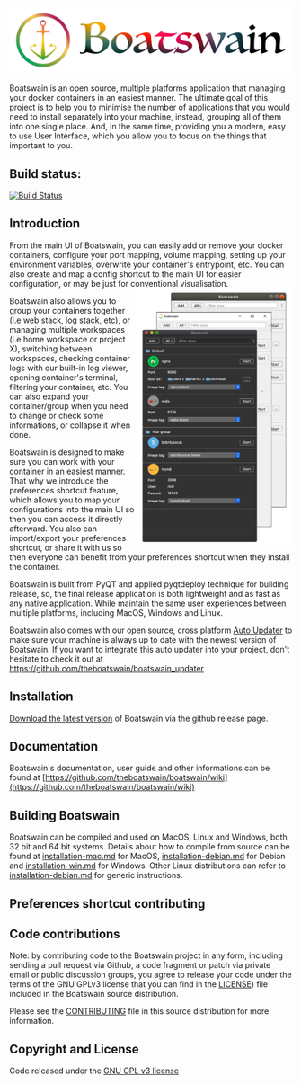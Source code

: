 
  
<img src="https://raw.githubusercontent.com/theboatswain/boatswain/DevMaster/images/boatswain.png" width="500" />    
  
Boatswain is an open source, multiple platforms application that managing your docker containers in an easiest manner. The ultimate goal of this project is to help you to minimise the number of applications that you would need to install separately into your machine, instead, grouping all of them into one single place. And, in the same time, providing you a modern, easy to use User Interface, which you allow you to focus on the things that important to you.  
  
## Build status:  
  
[![Build Status](https://travis-ci.com/theboatswain/boatswain_updater.svg?branch=master)](https://travis-ci.com/theboatswain/boatswain_updater)  
  
## Introduction  
  
From the main UI of Boatswain, you can easily add or remove your docker containers, configure your port mapping, volume mapping, setting up your environment variables, overwrite your container's entrypoint, etc. You can also create and map a config shortcut to the main UI for easier configuration, or may be just for conventional visualisation.   
<img align="right" src="https://raw.githubusercontent.com/theboatswain/boatswain/DevMaster/images/main-app-cross.png" width="280" />    
  
Boatswain also allows you to group your containers together (i.e web stack, log stack, etc), or managing multiple workspaces (i.e home workspace or project X), switching between workspaces, checking container logs with our built-in log viewer, opening container's terminal, filtering your container, etc. You can also expand your container/group when you need to change or check some informations, or collapse it when done.   

Boatswain is designed to make sure you can work with your container in an easiest manner. That why we introduce the preferences shortcut feature, which allows you to map your configurations into the main UI so then you can access it directly afterward. You also can import/export your preferences shortcut, or share it with us so then everyone can benefit from your preferences shortcut when they install the container. 
  
Boatswain is built from PyQT and applied pyqtdeploy technique for building release, so, the final release application is both lightweight and as fast as any native application. While maintain the same user experiences between multiple platforms, including MacOS, Windows and Linux.  
  
Boatswain also comes with our open source, cross platform [Auto Updater](https://github.com/theboatswain/boatswain_updater)  to make sure your machine is always up to date with the newest version of Boatswain. If you want to integrate this auto updater into your project, don't hesitate to check it out at  https://github.com/theboatswain/boatswain_updater  
  
## Installation  
[Download the latest version](https://github.com/theboatswain/boatswain/releases) of Boatswain via the github release page.  
  
## Documentation  
Boatswain's documentation, user guide and other informations can be found at [https://github.com/theboatswain/boatswain/wiki](https://github.com/theboatswain/boatswain/wiki)  
  
## Building Boatswain  
Boatswain can be compiled and used on MacOS, Linux and Windows, both 32 bit and 64 bit systems. Details about how to compile from source can be found at [installation-mac.md](https://github.com/theboatswain/boatswain/blob/master/installation-mac.md) for MacOS,  [installation-debian.md](https://github.com/theboatswain/boatswain/blob/master/installation-debian.md) for Debian  and [installation-win.md](https://github.com/theboatswain/boatswain/blob/master/installation-win.md)  for Windows. Other Linux distributions can refer to [installation-debian.md](https://github.com/theboatswain/boatswain/blob/master/installation-debian.md) for generic instructions.  

## Preferences shortcut contributing  

## Code contributions  
Note: by contributing code to the Boatswain project in any form, including sending a pull request via Github, a code fragment or patch via private email or public discussion groups, you agree to release your code under the terms of the GNU GPLv3 license that you can find in the [LICENSE](https://github.com/theboatswain/boatswain/blob/master/LICENSE)) file included in the Boatswain source distribution.  
  
Please see the [CONTRIBUTING](https://github.com/theboatswain/boatswain/blob/master/CONTRIBUTING) file in this source distribution for more information.  
  
## Copyright and License  
Code released under the [GNU GPL v3 license](https://github.com/theboatswain/boatswain/blob/master/LICENSE)